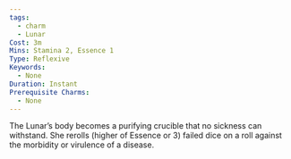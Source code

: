```yaml
---
tags:
  - charm
  - Lunar
Cost: 3m
Mins: Stamina 2, Essence 1
Type: Reflexive
Keywords:
  - None
Duration: Instant
Prerequisite Charms:
  - None
---
```

The Lunar’s body becomes a purifying crucible that no sickness can withstand. She rerolls (higher of Essence or 3) failed dice on a roll against the morbidity or virulence of a disease.